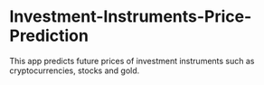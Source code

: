 # Investment-Instruments-Price-Prediction
This app predicts future prices of investment instruments such as cryptocurrencies, stocks and gold.
